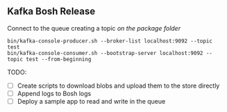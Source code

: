 ## Kafka Bosh Release

Connect to the queue creating a topic
*on the package folder*

```
bin/kafka-console-producer.sh --broker-list localhost:9092 --topic test
bin/kafka-console-consumer.sh --bootstrap-server localhost:9092 --topic test --from-beginning
```

TODO:
- [ ] Create scripts to download blobs and upload them to the store directly
- [ ] Append logs to Bosh logs
- [ ] Deploy a sample app to read and write in the queue
